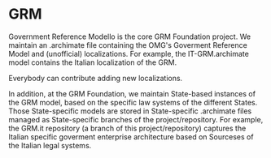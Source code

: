 # GRM
Government Reference Modello is the core GRM Foundation project.
We maintain an .archimate file containing the OMG's Goverment Reference Model and (unofficial) localizations. 
For example, the IT-GRM.archimate model contains the Italian localization of the GRM.

Everybody can contribute adding new localizations.

In addition, at the GRM Foundation, we maintain State-based instances of the GRM model, based on the specific law systems of the different States. 
Those State-specific models are stored in State-specific .archimate files managed as State-specific branches of the project/repository. 
For example, the GRM.it repository (a branch of this project/repository) captures the Italian specific goverment enterprise architecture based on Sourceses of the Italian legal systems.
